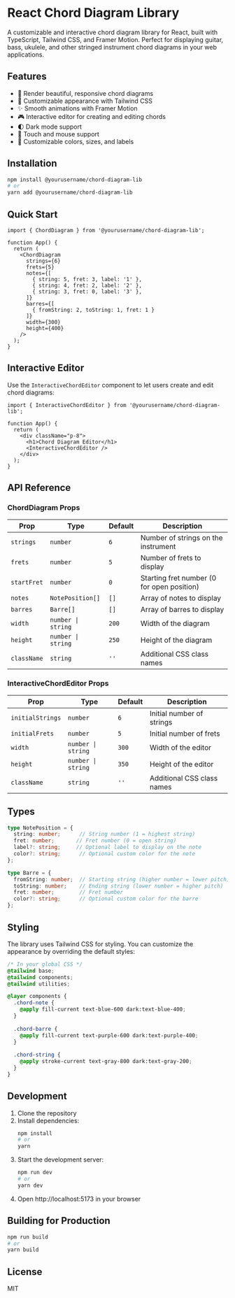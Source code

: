 # React Chord Diagram Library

A customizable and interactive chord diagram library for React, built with TypeScript, Tailwind CSS, and Framer Motion. Perfect for displaying guitar, bass, ukulele, and other stringed instrument chord diagrams in your web applications.

## Features

- 🎸 Render beautiful, responsive chord diagrams
- 🎨 Customizable appearance with Tailwind CSS
- ✨ Smooth animations with Framer Motion
- 🎮 Interactive editor for creating and editing chords
- 🌓 Dark mode support
- 📱 Touch and mouse support
- 🎨 Customizable colors, sizes, and labels

## Installation

```bash
npm install @yourusername/chord-diagram-lib
# or
yarn add @yourusername/chord-diagram-lib
```

## Quick Start

```tsx
import { ChordDiagram } from '@yourusername/chord-diagram-lib';

function App() {
  return (
    <ChordDiagram
      strings={6}
      frets={5}
      notes={[
        { string: 5, fret: 3, label: '1' },
        { string: 4, fret: 2, label: '2' },
        { string: 3, fret: 0, label: '3' },
      ]}
      barres={[
        { fromString: 2, toString: 1, fret: 1 }
      ]}
      width={300}
      height={400}
    />
  );
}
```

## Interactive Editor

Use the `InteractiveChordEditor` component to let users create and edit chord diagrams:

```tsx
import { InteractiveChordEditor } from '@yourusername/chord-diagram-lib';

function App() {
  return (
    <div className="p-8">
      <h1>Chord Diagram Editor</h1>
      <InteractiveChordEditor />
    </div>
  );
}
```

## API Reference

### ChordDiagram Props

| Prop | Type | Default | Description |
|------|------|---------|-------------|
| `strings` | `number` | `6` | Number of strings on the instrument |
| `frets` | `number` | `5` | Number of frets to display |
| `startFret` | `number` | `0` | Starting fret number (0 for open position) |
| `notes` | `NotePosition[]` | `[]` | Array of notes to display |
| `barres` | `Barre[]` | `[]` | Array of barres to display |
| `width` | `number \| string` | `200` | Width of the diagram |
| `height` | `number \| string` | `250` | Height of the diagram |
| `className` | `string` | `''` | Additional CSS class names |

### InteractiveChordEditor Props

| Prop | Type | Default | Description |
|------|------|---------|-------------|
| `initialStrings` | `number` | `6` | Initial number of strings |
| `initialFrets` | `number` | `5` | Initial number of frets |
| `width` | `number \| string` | `300` | Width of the editor |
| `height` | `number \| string` | `350` | Height of the editor |
| `className` | `string` | `''` | Additional CSS class names |

## Types

```typescript
type NotePosition = {
  string: number;      // String number (1 = highest string)
  fret: number;       // Fret number (0 = open string)
  label?: string;     // Optional label to display on the note
  color?: string;      // Optional custom color for the note
};

type Barre = {
  fromString: number;  // Starting string (higher number = lower pitch)
  toString: number;    // Ending string (lower number = higher pitch)
  fret: number;        // Fret number
  color?: string;      // Optional custom color for the barre
};
```

## Styling

The library uses Tailwind CSS for styling. You can customize the appearance by overriding the default styles:

```css
/* In your global CSS */
@tailwind base;
@tailwind components;
@tailwind utilities;

@layer components {
  .chord-note {
    @apply fill-current text-blue-600 dark:text-blue-400;
  }
  
  .chord-barre {
    @apply fill-current text-purple-600 dark:text-purple-400;
  }
  
  .chord-string {
    @apply stroke-current text-gray-800 dark:text-gray-200;
  }
}
```

## Development

1. Clone the repository
2. Install dependencies:
   ```bash
   npm install
   # or
   yarn
   ```
3. Start the development server:
   ```bash
   npm run dev
   # or
   yarn dev
   ```
4. Open http://localhost:5173 in your browser

## Building for Production

```bash
npm run build
# or
yarn build
```

## License

MIT
